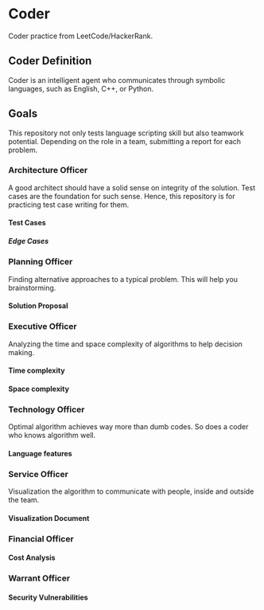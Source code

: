 # Coder

Coder practice from LeetCode/HackerRank.

## Coder Definition

Coder is an intelligent agent who communicates through symbolic languages, such as English, C++, or Python.

## Goals

This repository not only tests language scripting skill but also teamwork potential. Depending on the role in a team, submitting a report for each problem.

### Architecture Officer

A good architect should have a solid sense on integrity of the solution.
Test cases are the foundation for such sense.
Hence, this repository is for practicing test case writing for them.

#### Test Cases

##### Edge Cases

### Planning Officer

Finding alternative approaches to a typical problem.
This will help you brainstorming.

#### Solution Proposal

### Executive Officer

Analyzing the time and space complexity of algorithms to help decision making.

#### Time complexity

#### Space complexity

### Technology Officer

Optimal algorithm achieves way more than dumb codes.
So does a coder who knows algorithm well.

#### Language features

### Service Officer

Visualization the algorithm to communicate with people, inside and outside the team.

#### Visualization Document

### Financial Officer

#### Cost Analysis

### Warrant Officer

#### Security Vulnerabilities
